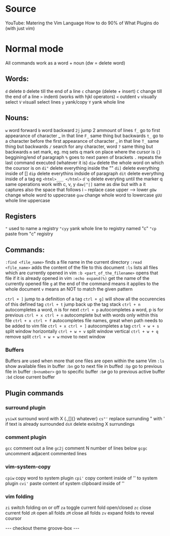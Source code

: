 # Source
YouTube:
    Matering the Vim Language
    How to do 90% of What Plugins do (with just vim)

# Normal mode

All commands work as a word + noun (dw = delete word)

## Words:
`d` delete
`D` delete till the end of a line
`c` change (delete + insert)
`C` change till the end of a line
`>` indenti (works with hjkl operators)
`<` outdent 
`v` visually select
`V` visuall select lines
`y` yank/copy
`Y` yank whole line

## Nouns:
`w` word forward
`b` word backward
`2j` jump 2 ammount of lines
`f_` go to first appearance of character _ in that line
`F_` same thing but backwards
`t_` go to a character before the first appearance of character _ in that line
`T_` same thing but backwards
`/` search for any character, word
`?` same thing but backwards
`m` set mark, eg. mq sets q mark on place where the cursor is
`{}` beggining/end of paragraph
`%` goes to next paren of brackets
`.` repeats the last command executed (whatever it is)
`diw` delete the whole word on which the coursor is on
`di"` delete everything inside the ""
`di]` delete everything inside of []
`dip` delete everythins indside of paragraph
`dit` delete everything inside of a tag eg `<html>___ </html>`
`d'q` delete everyting until the marker q
 same operations work with c, v, y
`daw|"|]` same as diw but with a it captures also the space that follows i
`~` replace case upper --> lower
`gUw` change whole word to uppecrase
`guw` change whole word to lowercase
`gUU` whole line uppercase

## Registers
`"` used to name a registry
`"cyy` yank whole line to registry named "c"
`"cp` paste from "c" registry

## Commands:
`:find <file_name>` finds a file name in the current directory
`:read <file_name>` adds the content of the file to this document
`:ls` lists all files which are currently opened in vim
`:b <part_of_the_filename>` opens that file if it is already opened in vim
`:echo expand(%)` get the name of the currently opened file
`g` at the end of the command means it applies to the whole document
`v` means an NOT to match the given pattern

`ctrl + ]` jump to a definition of a tag
`ctrl + g]` will show all the occurencies of this defined tag 
`ctrl + t` jump back up the tag stack
`ctrl + n` autocompletes a word, n is for next
`ctrl + p` autocompletes a word, p is for previous
`ctrl + x ctrl + n` autocomplete but with words only within this file
`ctrl + x ctrl + f` autocompletes file names, great when path needs to be added to vim file
`ctrl + x ctrl + ]` autocompletes a tag 
`ctrl + w + s` split window horizontally
`ctrl + w + v` split window vertical
`ctrl + w + q` remove split
`ctrl + w + w` move to next window

### Buffers

Buffers are used when more that one files are open within the same Vim
`:ls` show available files in buffer
`:bn` go to next file in buffed
`:bp` go to previous file in buffer
`:b<number>` go to specific buffer
`:b#` go to previous active buffer
`:bd` close current buffer

## Plugin commands

### surround plugin
`ysiwX` surround word with X (.,[]{} whatever)
`cs"'` replace surrunding " with ' if text is already surrounded
`dsX` delete exisitng X surrundings

### comment plugin
`gcc` comment out a line
`gc2j` comment N number of lines below
`gcgc` uncomment adjacent commented lines

### vim-system-copy
`cpiw` copy word to system plugin
`cpi'` copy content inside of '' to system plugin
`cvi'` paste content of system clipboard inside of ''

### vim folding

`zi` switch folding on or off
`za` toggle current fold open/closed
`zc` close current fold
`zR` open all folds
`zM` close all folds
`zv` expand folds to reveal coursor

--- checkout theme groove-box ---
